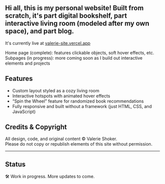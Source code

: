 ## Hi all, this is my personal website! Built from scratch, it's part digital bookshelf, part interactive living room (modeled after my own space), and part blog.
It's currently live at [valerie-site.vercel.app](https://valerie-site.vercel.app)

Home page (complete): features clickable objects, soft hover effects, etc.
Subpages (in progress): more coming soon as I build out interactive elements and projects

## Features
- Custom layout styled as a cozy living room
- Interactive hotspots with animated hover effects
- “Spin the Wheel” feature for randomized book recommendations
- Fully responsive and built without a framework (just HTML, CSS, and JavaScript)

## Credits & Copyright

All design, code, and original content © Valerie Shoker.  
Please do not copy or republish elements of this site without permission.

---

## Status
🛠️ Work in progress. More updates to come.


